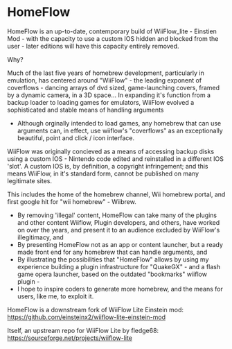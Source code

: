 # HomeFlow

HomeFlow is an up-to-date, contemporary build of WiiFlow_lite - Einstien Mod - with the capacity to use a custom IOS hidden and blocked from the user - later editions will have this capacity entirely removed.

Why?

Much of the last five years of homebrew development, particularly in emulation, has centered around "WiiFlow" - the leading exponent of  coverflows - dancing arrays of dvd sized, game-launching covers, framed by a dynamic camera, in a 3D space... 
In expanding it's function from a backup loader to loading games for emulators, WiiFlow evolved a sophisticated and stable means of handling arguments
- Although orginally intended to load games, any homebrew that can use arguments can, in effect, use wiiflow's "coverflows" as an exceptionally beautiful, point and click / icon interface.

WiiFlow was originally concieved as a means of accessing backup disks using a custom IOS - Nintendo code edited and reinstalled in a different IOS 'slot'. A custom IOS is, by definition, a copyright infringement; and this means WiiFlow, in it's standard form, cannot be published on many legitimate sites.

This includes the home of the homebrew channel, Wii homebrew portal, and first google hit for "wii homebrew" - Wiibrew.

- By removing 'illegal' content, HomeFlow can take many of the plugins and other content Wiiflow, Plugin developers, and others, have worked on over the years, and present it to an audience excluded by WiiFlow's illegitimacy, and
- By presenting HomeFlow not as an app or content launcher, but a ready made front end for any homebrew that can handle arguments, and
- By illustrating the possibilities that "HomeFlow" allows by using my experience building a plugin infrastructure for "QuakeGX" - and a flash game opera launcher, based on the outdated "bookmarks" wiiflow plugin -
- I  hope to inspire coders to generate more homebrew, and the means for users, like me, to exploit it.

HomeFlow is a downstream fork of WiiFlow Lite Einstein mod: https://github.com/einsteinx2/wiiflow-lite-einstein-mod

Itself, an upstream repo for WiiFlow Lite by fledge68: https://sourceforge.net/projects/wiiflow-lite

